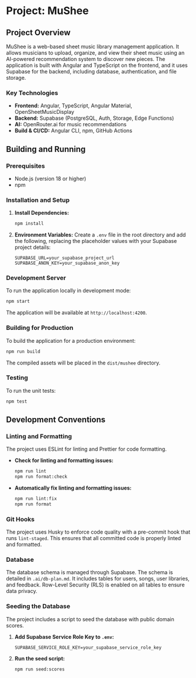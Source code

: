 # Project: MuShee

## Project Overview

MuShee is a web-based sheet music library management application. It allows musicians to upload, organize, and view their sheet music using an AI-powered recommendation system to discover new pieces. The application is built with Angular and TypeScript on the frontend, and it uses Supabase for the backend, including database, authentication, and file storage.

### Key Technologies

*   **Frontend:** Angular, TypeScript, Angular Material, OpenSheetMusicDisplay
*   **Backend:** Supabase (PostgreSQL, Auth, Storage, Edge Functions)
*   **AI:** OpenRouter.ai for music recommendations
*   **Build & CI/CD:** Angular CLI, npm, GitHub Actions

## Building and Running

### Prerequisites

*   Node.js (version 18 or higher)
*   npm

### Installation and Setup

1.  **Install Dependencies:**
    ```bash
    npm install
    ```

2.  **Environment Variables:**
    Create a `.env` file in the root directory and add the following, replacing the placeholder values with your Supabase project details:
    ```
    SUPABASE_URL=your_supabase_project_url
    SUPABASE_ANON_KEY=your_supabase_anon_key
    ```

### Development Server

To run the application locally in development mode:

```bash
npm start
```

The application will be available at `http://localhost:4200`.

### Building for Production

To build the application for a production environment:

```bash
npm run build
```

The compiled assets will be placed in the `dist/mushee` directory.

### Testing

To run the unit tests:

```bash
npm test
```

## Development Conventions

### Linting and Formatting

The project uses ESLint for linting and Prettier for code formatting.

*   **Check for linting and formatting issues:**
    ```bash
    npm run lint
    npm run format:check
    ```

*   **Automatically fix linting and formatting issues:**
    ```bash
    npm run lint:fix
    npm run format
    ```

### Git Hooks

The project uses Husky to enforce code quality with a pre-commit hook that runs `lint-staged`. This ensures that all committed code is properly linted and formatted.

### Database

The database schema is managed through Supabase. The schema is detailed in `.ai/db-plan.md`. It includes tables for users, songs, user libraries, and feedback. Row-Level Security (RLS) is enabled on all tables to ensure data privacy.

### Seeding the Database

The project includes a script to seed the database with public domain scores.

1.  **Add Supabase Service Role Key to `.env`:**
    ```
    SUPABASE_SERVICE_ROLE_KEY=your_supabase_service_role_key
    ```

2.  **Run the seed script:**
    ```bash
    npm run seed:scores
    ```
